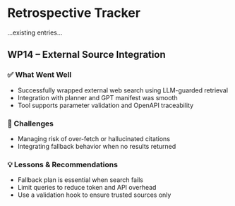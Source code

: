 # Retrospective Tracker
...existing entries...

## WP14 – External Source Integration

### ✅ What Went Well
- Successfully wrapped external web search using LLM-guarded retrieval
- Integration with planner and GPT manifest was smooth
- Tool supports parameter validation and OpenAPI traceability

### 🤯 Challenges
- Managing risk of over-fetch or hallucinated citations
- Integrating fallback behavior when no results returned

### 💡 Lessons & Recommendations
- Fallback plan is essential when search fails
- Limit queries to reduce token and API overhead
- Use a validation hook to ensure trusted sources only